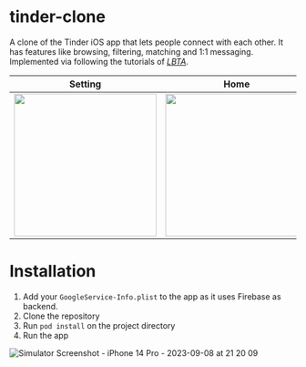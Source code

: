 # tinder-clone

A clone of the Tinder iOS app that lets people connect with each other. It has features like browsing, filtering, matching and 1:1 messaging. Implemented via following the tutorials of *[LBTA](https://www.letsbuildthatapp.com/)*.


| Setting     | Home        | Match       | Messages    | Detail      |
|-------------|-------------|-------------|-------------|-------------|
<img src="https://github.com/medihakarakus/tinderApp/assets/134655943/1bfb23f5-0a27-4dc3-887a-696ac13eae30" width=250/> | <img src="https://github.com/medihakarakus/tinderApp/assets/134655943/530b1e60-1899-4cb7-8664-55bbdcb677a4" width=250/> | <img src="https://github.com/medihakarakus/tinderApp/assets/134655943/5fd4f1a0-e294-4232-be93-f1d3f92c0009" width=250/> | <img src="https://github.com/medihakarakus/tinderApp/assets/134655943/8fdffae6-4cd3-4313-9a19-bad8d447bdd9" width=250/> | <img src="https://github.com/medihakarakus/tinderApp/assets/134655943/351af657-940a-4c30-ad12-d800ff13a7ae" width=250/> | 

# Installation

1. Add your `GoogleService-Info.plist` to the app as it uses Firebase as backend.
2. Clone the repository
3. Run `pod install` on the project directory
4. Run the app


![Simulator Screenshot - iPhone 14 Pro - 2023-09-08 at 21 20 09]()
